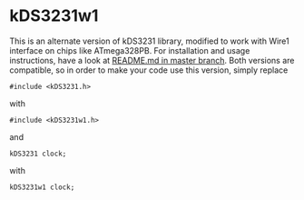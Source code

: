 # kDS3231w1
This is an alternate version of kDS3231 library, modified to work with Wire1 interface on chips like ATmega328PB.
For installation and usage instructions, have a look at [README.md in master branch](https://github.com/K4ktus123/kDS3231/blob/master/README.md).
Both versions are compatible, so in order to make your code use this version, simply replace
```
#include <kDS3231.h>
```
with
```
#include <kDS3231w1.h>
```
and
```
kDS3231 clock;
```
with
```
kDS3231w1 clock;
```
